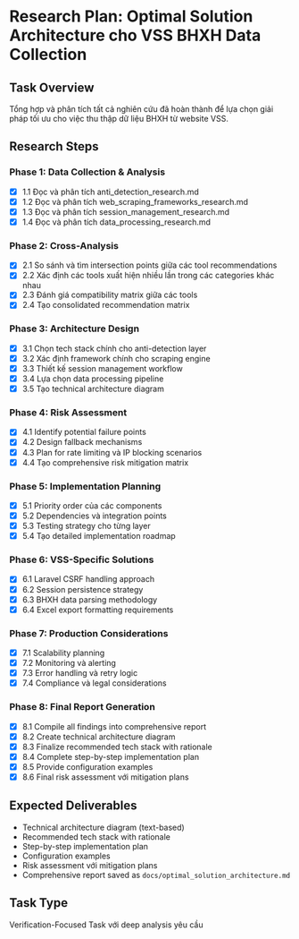 # Research Plan: Optimal Solution Architecture cho VSS BHXH Data Collection

## Task Overview
Tổng hợp và phân tích tất cả nghiên cứu đã hoàn thành để lựa chọn giải pháp tối ưu cho việc thu thập dữ liệu BHXH từ website VSS.

## Research Steps

### Phase 1: Data Collection & Analysis
- [x] 1.1 Đọc và phân tích anti_detection_research.md
- [x] 1.2 Đọc và phân tích web_scraping_frameworks_research.md  
- [x] 1.3 Đọc và phân tích session_management_research.md
- [x] 1.4 Đọc và phân tích data_processing_research.md

### Phase 2: Cross-Analysis
- [x] 2.1 So sánh và tìm intersection points giữa các tool recommendations
- [x] 2.2 Xác định các tools xuất hiện nhiều lần trong các categories khác nhau
- [x] 2.3 Đánh giá compatibility matrix giữa các tools
- [x] 2.4 Tạo consolidated recommendation matrix

### Phase 3: Architecture Design  
- [x] 3.1 Chọn tech stack chính cho anti-detection layer
- [x] 3.2 Xác định framework chính cho scraping engine
- [x] 3.3 Thiết kế session management workflow
- [x] 3.4 Lựa chọn data processing pipeline
- [x] 3.5 Tạo technical architecture diagram

### Phase 4: Risk Assessment
- [x] 4.1 Identify potential failure points
- [x] 4.2 Design fallback mechanisms
- [x] 4.3 Plan for rate limiting và IP blocking scenarios
- [x] 4.4 Tạo comprehensive risk mitigation matrix

### Phase 5: Implementation Planning
- [x] 5.1 Priority order của các components
- [x] 5.2 Dependencies và integration points
- [x] 5.3 Testing strategy cho từng layer
- [x] 5.4 Tạo detailed implementation roadmap

### Phase 6: VSS-Specific Solutions
- [x] 6.1 Laravel CSRF handling approach
- [x] 6.2 Session persistence strategy
- [x] 6.3 BHXH data parsing methodology
- [x] 6.4 Excel export formatting requirements

### Phase 7: Production Considerations
- [x] 7.1 Scalability planning
- [x] 7.2 Monitoring và alerting
- [x] 7.3 Error handling và retry logic
- [x] 7.4 Compliance và legal considerations

### Phase 8: Final Report Generation
- [x] 8.1 Compile all findings into comprehensive report
- [x] 8.2 Create technical architecture diagram
- [x] 8.3 Finalize recommended tech stack with rationale
- [x] 8.4 Complete step-by-step implementation plan
- [x] 8.5 Provide configuration examples
- [x] 8.6 Final risk assessment với mitigation plans

## Expected Deliverables
- Technical architecture diagram (text-based)
- Recommended tech stack with rationale  
- Step-by-step implementation plan
- Configuration examples
- Risk assessment với mitigation plans
- Comprehensive report saved as `docs/optimal_solution_architecture.md`

## Task Type
Verification-Focused Task với deep analysis yêu cầu